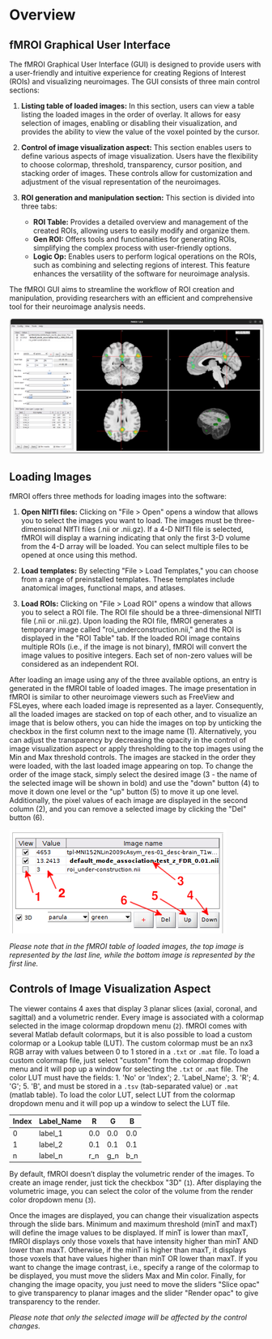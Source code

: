 Overview
========

fMROI Graphical User Interface
------------------------------

The fMROI Graphical User Interface (GUI) is designed to provide users with a user-friendly and intuitive experience for creating Regions of Interest (ROIs) and visualizing neuroimages. The GUI consists of three main control sections:

1. **Listing table of loaded images:** In this section, users can view a table listing the loaded images in the order of overlay. It allows for easy selection of images, enabling or disabling their visualization, and provides the ability to view the value of the voxel pointed by the cursor.

2. **Control of image visualization aspect:** This section enables users to define various aspects of image visualization. Users have the flexibility to choose colormap, threshold, transparency, cursor position, and stacking order of images. These controls allow for customization and adjustment of the visual representation of the neuroimages.

3. **ROI generation and manipulation section:** This section is divided into three tabs: 

    - **ROI Table:** Provides a detailed overview and management of the created ROIs, allowing users to easily modify and organize them.
    - **Gen ROI:** Offers tools and functionalities for generating ROIs, simplifying the complex process with user-friendly options.
    - **Logic Op:** Enables users to perform logical operations on the ROIs, such as combining and selecting regions of interest. This feature enhances the versatility of the software for neuroimage analysis.

The fMROI GUI aims to streamline the workflow of ROI creation and manipulation, providing researchers with an efficient and comprehensive tool for their neuroimage analysis needs.


![fMROI Graphical User Interface](img/fmroi_oveview.png)


Loading Images
--------------

fMROI offers three methods for loading images into the software:

1. **Open NIfTI files:** Clicking on "File > Open" opens a window that allows you to select the images you want to load. The images must be three-dimensional NIfTI files (.nii or .nii.gz). If a 4-D NIfTI file is selected, fMROI will display a warning indicating that only the first 3-D volume from the 4-D array will be loaded. You can select multiple files to be opened at once using this method.

2. **Load templates:** By selecting "File > Load Templates," you can choose from a range of preinstalled templates. These templates include anatomical images, functional maps, and atlases.

3. **Load ROIs:** Clicking on "File > Load ROI" opens a window that allows you to select a ROI file. The ROI file should be a three-dimensional NIfTI file (.nii or .nii.gz). Upon loading the ROI file, fMROI generates a temporary image called "roi_underconstruction.nii," and the ROI is displayed in the "ROI Table" tab. If the loaded ROI image contains multiple ROIs (i.e., if the image is not binary), fMROI will convert the image values to positive integers. Each set of non-zero values will be considered as an independent ROI.

After loading an image using any of the three available options, an entry is generated in the fMROI table of loaded images. The image presentation in fMROI is similar to other neuroimage viewers such as FreeView and FSLeyes, where each loaded image is represented as a layer. Consequently, all the loaded images are stacked on top of each other, and to visualize an image that is below others, you can hide the images on top by unticking the checkbox in the first column next to the image name (1). Alternatively, you can adjust the transparency by decreasing the opacity in the control of image visualization aspect or apply thresholding to the top images using the Min and Max threshold controls. The images are stacked in the order they were loaded, with the last loaded image appearing on top. To change the order of the image stack, simply select the desired image (3 - the name of the selected image will be shown in bold) and use the "down" button (4) to move it down one level or the "up" button (5) to move it up one level. Additionally, the pixel values of each image are displayed in the second column (2), and you can remove a selected image by clicking the "Del" button (6).

![Table of loaded images](img/table_loadedimages.png)

*Please note that in the fMROI table of loaded images, the top image is represented by the last line, while the bottom image is represented by the first line.*

Controls of Image Visualization Aspect
---------------------------------------

The viewer contains 4 axes that display 3 planar slices (axial, coronal, and sagittal) and a volumetric render. Every image is associated with a colormap selected in the image colormap dropdown menu (`2`). fMROI comes with several Matlab default colormaps, but it is also possible to load a custom colormap or a Lookup table (LUT). The custom colormap must be an nx3 RGB array with values between 0 to 1 stored in a `.txt` or `.mat` file. To load a custom colormap file, just select "custom" from the colormap dropdown menu and it will pop up a window for selecting the `.txt` or `.mat` file. The color LUT must have the fields: 1. 'No' or 'Index'; 2. 'Label_Name'; 3. 'R'; 4. 'G'; 5. 'B', and must be stored in a `.tsv` (tab-separated value) or `.mat` (matlab table). To load the color LUT, select LUT from the colormap dropdown menu and it will pop up a window to select the LUT file.

| Index | Label_Name | R   | G   | B   |
|-------|------------|-----|-----|-----|
| 0     | label_1    | 0.0 | 0.0 | 0.0 |
| 1     | label_2    | 0.1 | 0.1 | 0.1 |
| n     | label_n    | r_n | g_n | b_n |



By default, fMROI doesn’t display the volumetric render of the images. To create an image render, just tick the checkbox "3D" (`1`). After displaying the volumetric image, you can select the color of the volume from the render color dropdown menu (`3`). 

Once the images are displayed, you can change their visualization aspects through the slide bars.
Minimum and maximum threshold (minT and maxT) will define the image values to be displayed. If minT is lower than maxT, fMROI displays only those voxels that have intensity higher than minT AND lower than maxT. Otherwise, if the minT is higher than maxT, it displays those voxels that have values higher than minT OR lower than maxT.
If you want to change the image contrast, i.e., specify a range of the colormap to be displayed, you must move the sliders Max and Min color. Finally, for changing the image opacity, you just need to move the sliders "Slice opac" to give transparency to planar images and the slider "Render opac" to give transparency to the render.

*Please note that only the selected image will be affected by the control changes.*


